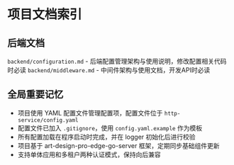 # 项目文档索引

## 后端文档
`backend/configuration.md` - 后端配置管理架构与使用说明，修改配置相关代码时必读
`backend/middleware.md` - 中间件架构与使用文档，开发API时必读

## 全局重要记忆
- 项目使用 YAML 配置文件管理配置项，配置文件位于 `http-service/config.yaml`
- 配置文件已加入 `.gitignore`，使用 `config.yaml.example` 作为模板
- 所有配置加载在程序启动时完成，并在 logger 初始化后进行校验
- 项目基于 art-design-pro-edge-go-server 框架，定期同步基础组件更新
- 支持单体应用和多租户两种认证模式，保持向后兼容
